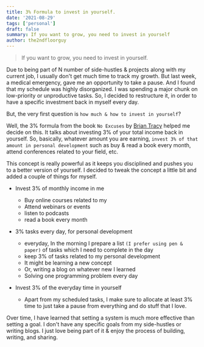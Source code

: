 ```yaml
---
title: 3% Formula to invest in yourself.
date: '2021-08-29'
tags: ['personal']
draft: false
summary: If you want to grow, you need to invest in yourself
author: the2ndfloorguy
---
```


> If you want to grow, you need to invest in yourself.

Due to being part of N number of side-hustles & projects along with my current job, I usually don't get much time to track my growth. But last week, a medical emergency, gave me an opportunity to take a pause. And I found that my schedule was highly disorganized. I was spending a major chunk on low-priority or unproductive tasks. So, I decided to restructure it, in order to have a specific investment back in myself every day. 

But, the very first question is `how much & how to invest in yourself`? 

Well, the 3% formula from the book `No Excuses` by [Brian Tracy](https://briantracy.com) helped me decide on this. It talks about investing 3% of your total income back in yourself.  So, basically, whatever amount you are earning, `invest 3% of that amount in personal development` such as buy & read a book every month, attend conferences related to your field, etc.

This concept is really powerful as it keeps you disciplined and pushes you to a better version of yourself. I decided to tweak the concept a little bit and added a couple of things for myself. 

- Invest 3% of monthly income in me
	- Buy online courses related to my 
	- Attend webinars or events
	- listen to podcasts
	- read a book every month 


- 3% tasks every day, for personal development
	- everyday, In the morning I prepare a list `(I prefer using pen & paper)` of tasks which I need to complete in the day
	- keep 3% of tasks related to my personal development 
	- It might be learning a new concept 
	- Or, writing a blog on whatever new I learned
	- Solving one programming problem every day


- Invest 3% of the everyday time in yourself
	- Apart from my scheduled tasks, I make sure to allocate at least 3% time to just take a pause from everything and do stuff that I love.

Over time, I have learned that setting a system is much more effective than setting a goal. I don't have any specific goals from my side-hustles or writing blogs. I just love being part of it & enjoy the process of building, writing, and sharing.